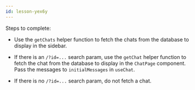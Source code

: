 ```yaml
---
id: lesson-yex6y
---
```


Steps to complete:

- Use the `getChats` helper function to fetch the chats from the database to display in the sidebar.

- If there is an `/?id=...` search param, use the `getChat` helper function to fetch the chat from the database to display in the `ChatPage` component. Pass the messages to `initialMessages` in `useChat`.

- If there is no `/?id=...` search param, do not fetch a chat.
